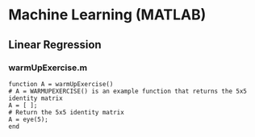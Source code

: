 # Machine Learning (MATLAB)

## Linear Regression 

### warmUpExercise.m

```
function A = warmUpExercise()
# A = WARMUPEXERCISE() is an example function that returns the 5x5 identity matrix
A = [ ];
# Return the 5x5 identity matrix 
A = eye(5);
end
```
